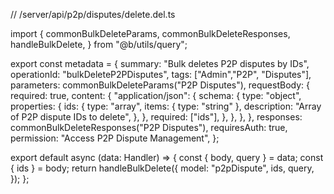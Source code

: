 // /server/api/p2p/disputes/delete.del.ts

import {
  commonBulkDeleteParams,
  commonBulkDeleteResponses,
  handleBulkDelete,
} from "@b/utils/query";

export const metadata = {
  summary: "Bulk deletes P2P disputes by IDs",
  operationId: "bulkDeleteP2PDisputes",
  tags: ["Admin","P2P", "Disputes"],
  parameters: commonBulkDeleteParams("P2P Disputes"),
  requestBody: {
    required: true,
    content: {
      "application/json": {
        schema: {
          type: "object",
          properties: {
            ids: {
              type: "array",
              items: { type: "string" },
              description: "Array of P2P dispute IDs to delete",
            },
          },
          required: ["ids"],
        },
      },
    },
  },
  responses: commonBulkDeleteResponses("P2P Disputes"),
  requiresAuth: true,
  permission: "Access P2P Dispute Management",
};

export default async (data: Handler) => {
  const { body, query } = data;
  const { ids } = body;
  return handleBulkDelete({
    model: "p2pDispute",
    ids,
    query,
  });
};
